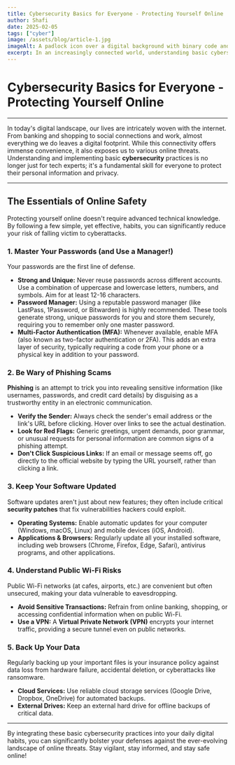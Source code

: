 ```yaml
---
title: Cybersecurity Basics for Everyone - Protecting Yourself Online
author: Shafi
date: 2025-02-05
tags: ["cyber"]
image: /assets/blog/article-1.jpg
imageAlt: A padlock icon over a digital background with binary code and network lines.
excerpt: In an increasingly connected world, understanding basic cybersecurity is no longer optional. Learn essential tips to safeguard your personal data, protect against online threats, and maintain your privacy.
---
```


# Cybersecurity Basics for Everyone - Protecting Yourself Online

---

In today's digital landscape, our lives are intricately woven with the internet. From banking and shopping to social connections and work, almost everything we do leaves a digital footprint. While this connectivity offers immense convenience, it also exposes us to various online threats. Understanding and implementing basic **cybersecurity** practices is no longer just for tech experts; it's a fundamental skill for everyone to protect their personal information and privacy.

---

## The Essentials of Online Safety

Protecting yourself online doesn't require advanced technical knowledge. By following a few simple, yet effective, habits, you can significantly reduce your risk of falling victim to cyberattacks.

### 1. Master Your Passwords (and Use a Manager!)

Your passwords are the first line of defense.

- **Strong and Unique:** Never reuse passwords across different accounts. Use a combination of uppercase and lowercase letters, numbers, and symbols. Aim for at least 12-16 characters.
- **Password Manager:** Using a reputable password manager (like LastPass, 1Password, or Bitwarden) is highly recommended. These tools generate strong, unique passwords for you and store them securely, requiring you to remember only one master password.
- **Multi-Factor Authentication (MFA):** Whenever available, enable MFA (also known as two-factor authentication or 2FA). This adds an extra layer of security, typically requiring a code from your phone or a physical key in addition to your password.

### 2. Be Wary of Phishing Scams

**Phishing** is an attempt to trick you into revealing sensitive information (like usernames, passwords, and credit card details) by disguising as a trustworthy entity in an electronic communication.

- **Verify the Sender:** Always check the sender's email address or the link's URL before clicking. Hover over links to see the actual destination.
- **Look for Red Flags:** Generic greetings, urgent demands, poor grammar, or unusual requests for personal information are common signs of a phishing attempt.
- **Don't Click Suspicious Links:** If an email or message seems off, go directly to the official website by typing the URL yourself, rather than clicking a link.

### 3. Keep Your Software Updated

Software updates aren't just about new features; they often include critical **security patches** that fix vulnerabilities hackers could exploit.

- **Operating Systems:** Enable automatic updates for your computer (Windows, macOS, Linux) and mobile devices (iOS, Android).
- **Applications & Browsers:** Regularly update all your installed software, including web browsers (Chrome, Firefox, Edge, Safari), antivirus programs, and other applications.

### 4. Understand Public Wi-Fi Risks

Public Wi-Fi networks (at cafes, airports, etc.) are convenient but often unsecured, making your data vulnerable to eavesdropping.

- **Avoid Sensitive Transactions:** Refrain from online banking, shopping, or accessing confidential information when on public Wi-Fi.
- **Use a VPN:** A **Virtual Private Network (VPN)** encrypts your internet traffic, providing a secure tunnel even on public networks.

### 5. Back Up Your Data

Regularly backing up your important files is your insurance policy against data loss from hardware failure, accidental deletion, or cyberattacks like ransomware.

- **Cloud Services:** Use reliable cloud storage services (Google Drive, Dropbox, OneDrive) for automated backups.
- **External Drives:** Keep an external hard drive for offline backups of critical data.

---

By integrating these basic cybersecurity practices into your daily digital habits, you can significantly bolster your defenses against the ever-evolving landscape of online threats. Stay vigilant, stay informed, and stay safe online!
